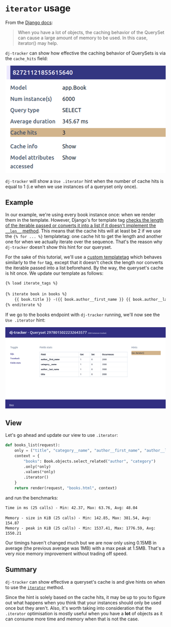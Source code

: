 # `iterator` usage

From the [Django docs](https://docs.djangoproject.com/en/4.0/ref/models/querysets/#only):

> When you have a lot of objects, the caching behavior of the QuerySet can cause a large amount of memory to be used. In this case, iterator() may help.

`dj-tracker` can show how effective the caching behavior of QuerySets is via the `cache_hits` field:

![dj-tracker Cache hits](../images/cache-hits.png)

`dj-tracker` will show a `Use .iterator` hint when the number of cache hits is equal to 1 (i.e when we use instances of a queryset only once).

## Example

In our example, we're using every book instance once: when we render them in the template. However, Django's for template tag [checks the length of the iterable passed or converts it into a list if it doesn't implement the `__len__` method](https://github.com/django/django/blob/main/django/template/defaulttags.py#L192-L194). This means that the cache hits will at least be 2 if we use the `{% for ... %}` templatetag: one cache hit to get the length and another one for when we actually iterate over the sequence. That's the reason why `dj-tracker` doesn't show this hint for our queryset.

For the sake of this tutorial, we'll use a [custom templatetag](https://github.com/Tijani-Dia/dj-tracker/tree/main/tutorial/app/templatetags/iterate_tags.py) which behaves similarly to the `for` tag, except that it doesn't check the length nor converts the iterable passed into a list beforehand. By the way, the queryset's cache is hit once. We update our template as follows:

```html
{% load iterate_tags %}

{% iterate book in books %}
    {{ book.title }} -({{ book.author__first_name }} {{ book.author__last_name }}) - {{ book.category__name }
{% enditerate %}
```

If we go to the books endpoint with `dj-tracker` running, we'll now see the `Use .iterator` hint:

![dj-tracker Use iterator](../images/use-iterator.png)

## View

Let's go ahead and update our view to use `.iterator`:

```python
def books_list(request):
    only = ("title", "category__name", "author__first_name", "author__last_name")
    context = {
        "books": Book.objects.select_related("author", "category")
        .only(*only)
        .values(*only)
        .iterator()
    }
    return render(request, "books.html", context)
```

and run the benchmarks:

```console
Time in ms (25 calls) - Min: 42.37, Max: 63.76, Avg: 48.04

Memory - size in KiB (25 calls) - Min: 142.85, Max: 381.54, Avg: 154.87
Memory - peak in KiB (25 calls) - Min: 1537.41, Max: 1776.59, Avg: 1550.21
```

Our timings haven't changed much but we are now only using 0.15MB in average (the previous average was 1MB) with a max peak at 1.5MB. That's a very nice memory improvement without trading off speed.

## Summary

`dj-tracker` can show effective a queryset's cache is and give hints on when to use the [`iterator`](https://docs.djangoproject.com/en/4.0/ref/models/querysets/#iterator) method.

Since the hint is solely based on the cache hits, it may be up to you to figure out what happens when you think that your instances should only be used once but they aren't. Also, it's worth taking into consideration that the `.iterator` optimisation is mostly useful when you have a **lot** of objects as it can consume more time and memory when that is not the case.
